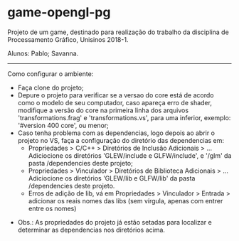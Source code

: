 # game-opengl-pg
Projeto de um game, destinado para realização do trabalho da disciplina de Processamento Gráfico, Unisinos 2018-1.

Alunos: Pablo; Savanna.

------------------------------------------------------------------------------------------------------------------

Como configurar o ambiente:

- Faça clone do projeto;
- Depure o projeto para verificar se a versao do core está de acordo como o modelo de seu computador, caso apareça erro de shader, modifique a versão do core na primeira linha dos arquivos 'transformations.frag' e 'transformations.vs', para uma inferior, exemplo: '#version 400 core', ou menor;
- Caso tenha problema com as dependencias, logo depois ao abrir o projeto no VS, faça a configuração do diretório das dependencias em:
  - Propriedades > C/C++ > Diretórios de Inclusão Adicionais > ... Adiciocione os diretórios 'GLEW/include e GLFW/include', e '/glm' da pasta /dependencies deste projeto;
  - Propriedades > Vinculador > Diretórios de Biblioteca Adicionais > ... Adiciocione os diretórios 'GLEW/lib e GLFW/lib' da pasta /dependencies deste projeto.
  - Erros de adição de lib, vá em Propriedades > Vinculador > Entrada > adicionar os reais nomes das libs (sem vírgula, apenas com entrer entre os nomes)
* Obs.: As propriedades do projeto já estão setadas para localizar e determinar as dependencias nos diretórios acima.
